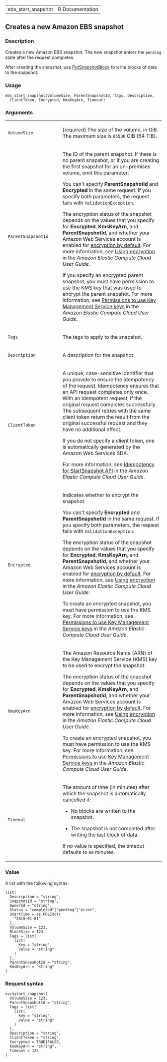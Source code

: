 <table style="width: 100%;">
<tbody>
<tr class="odd">
<td>ebs_start_snapshot</td>
<td style="text-align: right;">R Documentation</td>
</tr>
</tbody>
</table>

## Creates a new Amazon EBS snapshot

### Description

Creates a new Amazon EBS snapshot. The new snapshot enters the `pending`
state after the request completes.

After creating the snapshot, use
[PutSnapshotBlock](https://docs.aws.amazon.com/ebs/latest/APIReference/API_PutSnapshotBlock.html)
to write blocks of data to the snapshot.

### Usage

    ebs_start_snapshot(VolumeSize, ParentSnapshotId, Tags, Description,
      ClientToken, Encrypted, KmsKeyArn, Timeout)

### Arguments

<table>
<colgroup>
<col style="width: 35%" />
<col style="width: 65%" />
</colgroup>
<tbody>
<tr class="odd">
<td><code id="ebs_start_snapshot_:_VolumeSize">VolumeSize</code></td>
<td><p>[required] The size of the volume, in GiB. The maximum size is
<code>65536</code> GiB (64 TiB).</p></td>
</tr>
<tr class="even">
<td><code
id="ebs_start_snapshot_:_ParentSnapshotId">ParentSnapshotId</code></td>
<td><p>The ID of the parent snapshot. If there is no parent snapshot, or
if you are creating the first snapshot for an on-premises volume, omit
this parameter.</p>
<p>You can't specify <strong>ParentSnapshotId</strong> and
<strong>Encrypted</strong> in the same request. If you specify both
parameters, the request fails with <code>ValidationException</code>.</p>
<p>The encryption status of the snapshot depends on the values that you
specify for <strong>Encrypted</strong>, <strong>KmsKeyArn</strong>, and
<strong>ParentSnapshotId</strong>, and whether your Amazon Web Services
account is enabled for <a
href="https://docs.aws.amazon.com/AWSEC2/latest/UserGuide/EBSEncryption.html#encryption-by-default">encryption
by default</a>. For more information, see <a
href="https://docs.aws.amazon.com/AWSEC2/latest/UserGuide/ebsapis-using-encryption.html">Using
encryption</a> in the <em>Amazon Elastic Compute Cloud User
Guide</em>.</p>
<p>If you specify an encrypted parent snapshot, you must have permission
to use the KMS key that was used to encrypt the parent snapshot. For
more information, see <a
href="https://docs.aws.amazon.com/AWSEC2/latest/UserGuide/ebsapi-permissions.html#ebsapi-kms-permissions">Permissions
to use Key Management Service keys</a> in the <em>Amazon Elastic Compute
Cloud User Guide</em>.</p></td>
</tr>
<tr class="odd">
<td><code id="ebs_start_snapshot_:_Tags">Tags</code></td>
<td><p>The tags to apply to the snapshot.</p></td>
</tr>
<tr class="even">
<td><code id="ebs_start_snapshot_:_Description">Description</code></td>
<td><p>A description for the snapshot.</p></td>
</tr>
<tr class="odd">
<td><code id="ebs_start_snapshot_:_ClientToken">ClientToken</code></td>
<td><p>A unique, case-sensitive identifier that you provide to ensure
the idempotency of the request. Idempotency ensures that an API request
completes only once. With an idempotent request, if the original request
completes successfully. The subsequent retries with the same client
token return the result from the original successful request and they
have no additional effect.</p>
<p>If you do not specify a client token, one is automatically generated
by the Amazon Web Services SDK.</p>
<p>For more information, see <a
href="https://docs.aws.amazon.com/AWSEC2/latest/UserGuide/ebs-direct-api-idempotency.html">Idempotency
for StartSnapshot API</a> in the <em>Amazon Elastic Compute Cloud User
Guide</em>.</p></td>
</tr>
<tr class="even">
<td><code id="ebs_start_snapshot_:_Encrypted">Encrypted</code></td>
<td><p>Indicates whether to encrypt the snapshot.</p>
<p>You can't specify <strong>Encrypted</strong> and
<strong>ParentSnapshotId</strong> in the same request. If you specify
both parameters, the request fails with
<code>ValidationException</code>.</p>
<p>The encryption status of the snapshot depends on the values that you
specify for <strong>Encrypted</strong>, <strong>KmsKeyArn</strong>, and
<strong>ParentSnapshotId</strong>, and whether your Amazon Web Services
account is enabled for <a
href="https://docs.aws.amazon.com/AWSEC2/latest/UserGuide/EBSEncryption.html#encryption-by-default">encryption
by default</a>. For more information, see <a
href="https://docs.aws.amazon.com/AWSEC2/latest/UserGuide/ebsapis-using-encryption.html">Using
encryption</a> in the <em>Amazon Elastic Compute Cloud User
Guide</em>.</p>
<p>To create an encrypted snapshot, you must have permission to use the
KMS key. For more information, see <a
href="https://docs.aws.amazon.com/AWSEC2/latest/UserGuide/ebsapi-permissions.html#ebsapi-kms-permissions">Permissions
to use Key Management Service keys</a> in the <em>Amazon Elastic Compute
Cloud User Guide</em>.</p></td>
</tr>
<tr class="odd">
<td><code id="ebs_start_snapshot_:_KmsKeyArn">KmsKeyArn</code></td>
<td><p>The Amazon Resource Name (ARN) of the Key Management Service
(KMS) key to be used to encrypt the snapshot.</p>
<p>The encryption status of the snapshot depends on the values that you
specify for <strong>Encrypted</strong>, <strong>KmsKeyArn</strong>, and
<strong>ParentSnapshotId</strong>, and whether your Amazon Web Services
account is enabled for <a
href="https://docs.aws.amazon.com/AWSEC2/latest/UserGuide/EBSEncryption.html#encryption-by-default">encryption
by default</a>. For more information, see <a
href="https://docs.aws.amazon.com/AWSEC2/latest/UserGuide/ebsapis-using-encryption.html">Using
encryption</a> in the <em>Amazon Elastic Compute Cloud User
Guide</em>.</p>
<p>To create an encrypted snapshot, you must have permission to use the
KMS key. For more information, see <a
href="https://docs.aws.amazon.com/AWSEC2/latest/UserGuide/ebsapi-permissions.html#ebsapi-kms-permissions">Permissions
to use Key Management Service keys</a> in the <em>Amazon Elastic Compute
Cloud User Guide</em>.</p></td>
</tr>
<tr class="even">
<td><code id="ebs_start_snapshot_:_Timeout">Timeout</code></td>
<td><p>The amount of time (in minutes) after which the snapshot is
automatically cancelled if:</p>
<ul>
<li><p>No blocks are written to the snapshot.</p></li>
<li><p>The snapshot is not completed after writing the last block of
data.</p></li>
</ul>
<p>If no value is specified, the timeout defaults to <code>60</code>
minutes.</p></td>
</tr>
</tbody>
</table>

### Value

A list with the following syntax:

    list(
      Description = "string",
      SnapshotId = "string",
      OwnerId = "string",
      Status = "completed"|"pending"|"error",
      StartTime = as.POSIXct(
        "2015-01-01"
      ),
      VolumeSize = 123,
      BlockSize = 123,
      Tags = list(
        list(
          Key = "string",
          Value = "string"
        )
      ),
      ParentSnapshotId = "string",
      KmsKeyArn = "string"
    )

### Request syntax

    svc$start_snapshot(
      VolumeSize = 123,
      ParentSnapshotId = "string",
      Tags = list(
        list(
          Key = "string",
          Value = "string"
        )
      ),
      Description = "string",
      ClientToken = "string",
      Encrypted = TRUE|FALSE,
      KmsKeyArn = "string",
      Timeout = 123
    )
